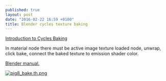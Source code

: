 ```yaml
---
published: true
layout: post
date: "2016-02-22 16:59 +0100"
title: Blender cycles texture baking
---
```


[Introduction to Cycles Baking](https://www.youtube.com/watch?v=sB09T--_ZvU)

In material node there must be active image texture loaded node, unwrap, click bake, connect the baked texture to emission shader color.

[Blender manual.](https://www.blender.org/manual/render/workflows/bake.html#workflow)

[![pig8_bake.th.png](https://scrot.moe/images/2016/02/23/pig8_bake.th.png)](https://scrot.moe/images/2016/02/23/pig8_bake.png)

